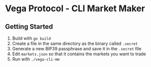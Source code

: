 # Vega Protocol - CLI Market Maker

## Getting Started

1. Build with `go build`
2. Create a file in the same directory as the binary called `.secret`
3. Generate a new BIP39 passphrase and save it in the `.secret` file
4. Edit `markets.json` so that it contains the markets you want to trade
5. Run with `./vega-cli-mm`
